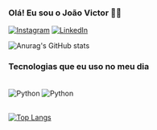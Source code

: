 ### Olá! Eu sou o João Victor 👍🏽

[![Instagram](https://img.shields.io/badge/Instagram-E4405F?style=for-the-badge&logo=instagram&logoColor=white)](https://www.instagram.com/eijoaox/)
[![LinkedIn](https://img.shields.io/badge/LinkedIn-0077B5?style=for-the-badge&logo=linkedin&logoColor=white)](https://www.linkedin.com/in/jo%C3%A3ovictorbatista/)


![Anurag's GitHub stats](https://github-readme-stats.vercel.app/api?username=Joao-VictorRB&show_icons=true&theme=holi)

### Tecnologias que eu uso no meu dia 

<div style= "display: inline_block"><br/>
    <img align = "center" alt ="Python" src = "https://img.shields.io/badge/Python-14354C?style=for-the-badge&logo=python&logoColor=white" />
<img align = "center" alt ="Python" src = "https://img.shields.io/badge/MySQL-005C84?style=for-the-badge&logo=mysql&logoColor=white" />
    
</div>
<br>

[![Top Langs](https://github-readme-stats.vercel.app/api/top-langs/?username=Joao-VictorRB)](https://github.com/anuraghazra/github-readme-stats)
